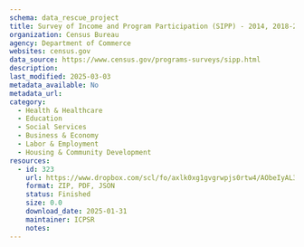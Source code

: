 ```yaml
---
schema: data_rescue_project 
title: Survey of Income and Program Participation (SIPP) - 2014, 2018-2023
organization: Census Bureau
agency: Department of Commerce
websites: census.gov
data_source: https://www.census.gov/programs-surveys/sipp.html
description: 
last_modified: 2025-03-03
metadata_available: No
metadata_url: 
category:
  - Health & Healthcare 
  - Education 
  - Social Services 
  - Business & Economy 
  - Labor & Employment 
  - Housing & Community Development 
resources:
  - id: 323
    url: https://www.dropbox.com/scl/fo/axlk0xg1gvgrwpjs0rtw4/AObeIyAL3OLJn5-c-K-PiP0?rlkey=5yo9sbk7gl4ks0bk2hbuzct8d&dl=0
    format: ZIP, PDF, JSON
    status: Finished
    size: 0.0
    download_date: 2025-01-31
    maintainer: ICPSR
    notes: 
---
```

